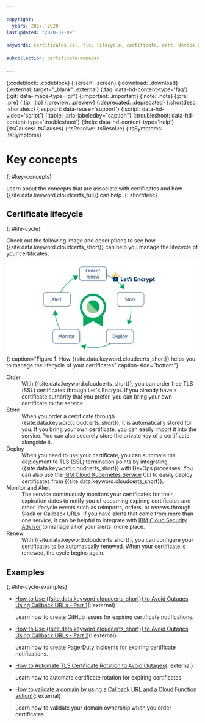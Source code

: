 ```yaml
---

copyright:
  years: 2017, 2020
lastupdated: "2020-07-09"

keywords: certificates,ssl, tls, lifecycle, certificate, cert, devops process, domain ownership, certificate authority, free certificates, lets encrypt

subcollection: certificate-manager

---
```


{:codeblock: .codeblock}
{:screen: .screen}
{:download: .download}
{:external: target="_blank" .external}
{:faq: data-hd-content-type='faq'}
{:gif: data-image-type='gif'}
{:important: .important}
{:note: .note}
{:pre: .pre}
{:tip: .tip}
{:preview: .preview}
{:deprecated: .deprecated}
{:shortdesc: .shortdesc}
{:support: data-reuse='support'}
{:script: data-hd-video='script'}
{:table: .aria-labeledby="caption"}
{:troubleshoot: data-hd-content-type='troubleshoot'}
{:help: data-hd-content-type='help'}
{:tsCauses: .tsCauses}
{:tsResolve: .tsResolve}
{:tsSymptoms: .tsSymptoms}



# Key concepts
{: #key-concepts}

Learn about the concepts that are associate with certificates and how {{site.data.keyword.cloudcerts_full}} can help.
{: shortdesc}


## Certificate lifecycle
{: #life-cycle}

Check out the following image and descriptions to see how {{site.data.keyword.cloudcerts_short}} can help you manage the lifecycle of your certificates.

![How {{site.data.keyword.cloudcerts_short}} helps you to manage the certificate lifecycle.](images/cert-lifecycle.png){: caption="Figure 1. How {{site.data.keyword.cloudcerts_short}} helps you to manage the lifecycle of your certificates" caption-side="bottom"}


<dl>
  <dt>Order</dt>
    <dd>With {{site.data.keyword.cloudcerts_short}}, you can order free TLS (SSL) certificates through Let's Encrypt. If you already have a certificate authority that you prefer, you can bring your own certificate to the service.</dd>
  <dt>Store</dt>
    <dd>When you order a certificate through {{site.data.keyword.cloudcerts_short}}, it is automatically stored for you. If you bring your own certificate, you can easily import it into the service. You can also securely store the private key of a certificate alongside it.</dd>
  <dt>Deploy</dt>
    <dd>When you need to use your certificate, you can automate the deployment to TLS (SSL) termination points by integrating {{site.data.keyword.cloudcerts_short}} with DevOps processes. You can also use the <a href="/docs/containers?topic=containers-getting-started">IBM Cloud Kubernetes Service</a> CLI to easily deploy certificates from {{site.data.keyword.cloudcerts_short}}.</dd>
  <dt>Monitor and Alert</dt>
    <dd>The service continuously monitors your certificates for their expiration dates to notify you of upcoming expiring certificates and other lifecycle events such as reimports, orders, or renews through Slack or Callback URLs. If you have alerts that come from more than one service, it can be helpful to integrate with <a href="/docs/security-advisor?topic=security-advisor-getting-started">IBM Cloud Security Advisor</a> to manage all of your alerts in one place.</dd>
  <dt>Renew</dt>
    <dd>With {{site.data.keyword.cloudcerts_short}}, you can configure your certificates to be automatically renewed. When your certificate is renewed, the cycle begins again.</dd>
</dl>

## Examples
{: #life-cycle-examples}

* [How to Use {{site.data.keyword.cloudcerts_short}} to Avoid Outages Using Callback URLs - Part 1](https://www.ibm.com/cloud/blog/use-certificate-manager-avoid-outages-using-callback-urls){: external}

   Learn how to create GitHub issues for expiring certificate notifications.

* [How to Use {{site.data.keyword.cloudcerts_short}} to Avoid Outages Using Callback URLs - Part 2](https://www.ibm.com/cloud/blog/how-to-use-certificate-manager-to-avoid-outages-using-callback-urls-part-2){: external}

   Learn how to create PagerDuty incidents for expiring certificate notifications.

* [How to Automate TLS Certificate Rotation to Avoid Outages](https://www.ibm.com/cloud/blog/how-to-automate-tls-certificate-rotation-to-avoid-outages){: external}

   Learn how to automate certificate rotation for expiring certificates.  

* [How to validate a domain by using a Callback URL and a Cloud Function action)](https://www.ibm.com/cloud/blog/use-ibm-cloud-certificate-manager-to-obtain-lets-encrypt-tls-certificates-for-your-public-domains){: external}

   Learn how to validate your domain ownership when you order certificates.
